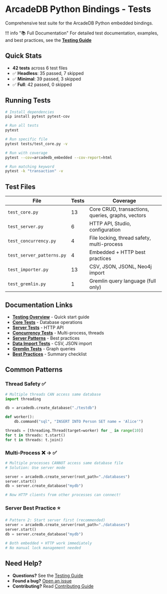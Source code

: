 # ArcadeDB Python Bindings - Tests

Comprehensive test suite for the ArcadeDB Python embedded bindings.

!!! info "📚 Full Documentation"
    For detailed test documentation, examples, and best practices, see the **[Testing Guide](https://humemai.github.io/arcadedb/latest/development/testing/)**

## Quick Stats

- **42 tests** across 6 test files
- ✅ **Headless**: 35 passed, 7 skipped
- ✅ **Minimal**: 39 passed, 3 skipped
- ✅ **Full**: 42 passed, 0 skipped

## Running Tests

```bash
# Install dependencies
pip install pytest pytest-cov

# Run all tests
pytest

# Run specific file
pytest tests/test_core.py -v

# Run with coverage
pytest --cov=arcadedb_embedded --cov-report=html

# Run matching keyword
pytest -k "transaction" -v
```

## Test Files

| File | Tests | Coverage |
|------|-------|----------|
| `test_core.py` | 13 | Core CRUD, transactions, queries, graphs, vectors |
| `test_server.py` | 6 | HTTP API, Studio, configuration |
| `test_concurrency.py` | 4 | File locking, thread safety, multi-process |
| `test_server_patterns.py` | 4 | Embedded + HTTP best practices |
| `test_importer.py` | 13 | CSV, JSON, JSONL, Neo4j import |
| `test_gremlin.py` | 1 | Gremlin query language (full only) |

## Documentation Links

- **[Testing Overview](https://humemai.github.io/arcadedb/latest/development/testing/overview/)** - Quick start guide
- **[Core Tests](https://humemai.github.io/arcadedb/latest/development/testing/test-core/)** - Database operations
- **[Server Tests](https://humemai.github.io/arcadedb/latest/development/testing/test-server/)** - HTTP API
- **[Concurrency Tests](https://humemai.github.io/arcadedb/latest/development/testing/test-concurrency/)** - Multi-process, threads
- **[Server Patterns](https://humemai.github.io/arcadedb/latest/development/testing/test-server-patterns/)** - Best practices
- **[Data Import Tests](https://humemai.github.io/arcadedb/latest/development/testing/test-importer/)** - CSV, JSON import
- **[Gremlin Tests](https://humemai.github.io/arcadedb/latest/development/testing/test-gremlin/)** - Graph queries
- **[Best Practices](https://humemai.github.io/arcadedb/latest/development/testing/best-practices/)** - Summary checklist

## Common Patterns

### Thread Safety ✅
```python
# Multiple threads CAN access same database
import threading

db = arcadedb.create_database("./testdb")

def worker():
    db.command("sql", "INSERT INTO Person SET name = 'Alice'")

threads = [threading.Thread(target=worker) for _ in range(10)]
for t in threads: t.start()
for t in threads: t.join()
```

### Multi-Process ❌ → ✅
```python
# Multiple processes CANNOT access same database file
# Solution: Use server mode

server = arcadedb.create_server(root_path="./databases")
server.start()
db = server.create_database("mydb")

# Now HTTP clients from other processes can connect!
```

### Server Best Practice ⭐
```python
# Pattern 2: Start server first (recommended)
server = arcadedb.create_server(root_path="./databases")
server.start()
db = server.create_database("mydb")

# Both embedded + HTTP work immediately
# No manual lock management needed
```

## Need Help?

- **Questions?** See the [Testing Guide](https://humemai.github.io/arcadedb/latest/development/testing/)
- **Found a bug?** [Open an issue](https://github.com/humemai/arcadedb/issues)
- **Contributing?** Read [Contributing Guide](https://github.com/humemai/arcadedb/blob/python-embedded/CONTRIBUTING.md)

